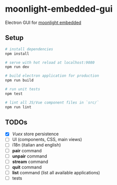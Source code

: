 # moonlight-embedded-gui

Electron GUI for [moonlight embedded](https://github.com/irtimmer/moonlight-embedded)

## Setup

``` bash
# install dependencies
npm install

# serve with hot reload at localhost:9080
npm run dev

# build electron application for production
npm run build

# run unit tests
npm test

# lint all JS/Vue component files in `src/`
npm run lint
```

## TODOs

- [x] *Vuex* store persistence
- [ ] UI (components, CSS, main views)
- [ ] i18n (italian and english)
- [ ] **pair** command
- [ ] **unpair** command
- [ ] **stream** command
- [ ] **quit** command
- [ ] **list** command (list all available applications)
- [ ] tests
